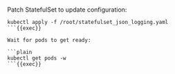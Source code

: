 
<br>

Patch StatefulSet to update configuration:

```plain
kubectl apply -f /root/statefulset_json_logging.yaml
```{{exec}}

Wait for pods to get ready:

```plain
kubectl get pods -w
```{{exec}}
